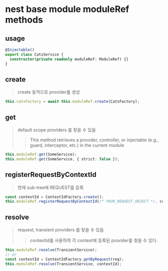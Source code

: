 # nest base module moduleRef methods

## usage

```ts
@Injectable()
export class CatsService {
  constructor(private readonly moduleRef: ModuleRef) {}
}
```

## create

> create 동적으로 provider를 생성

```ts
this.catsFactory = await this.moduleRef.create(CatsFactory);
```

## get

> default scope providers 를 찾을 수 있음
>
> > This method retrieves a provider, controller, or injectable (e.g., guard, interceptor, etc.) in the current module

```ts
this.moduleRef.get(SomeService);
this.moduleRef.get(SomeService, { strict: false });
```

## registerRequestByContextId

> 현재 sub-tree에 REQUEST를 등록

```ts
const contextId = ContextIdFactory.create();
this.moduleRef.registerRequestByContextId(/* YOUR_REQUEST_OBJECT */, contextId);
```

## resolve

> request, transient providers 를 찾을 수 있음
>
> > contextId를 사용하여 각 context에 등록된 provider를 찾을 수 있다.

```ts
this.moduleRef.resolve(TransientService);
// or
const contextId = ContextIdFactory.getByRequest(req);
this.moduleRef.resolve(TransientService, contextId);
```
